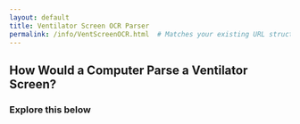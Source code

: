 ```yaml
---
layout: default
title: Ventilator Screen OCR Parser
permalink: /info/VentScreenOCR.html  # Matches your existing URL structure
---
```


<h2>How Would a Computer Parse a Ventilator Screen?</h2>

<h3>Explore this below</h3>

